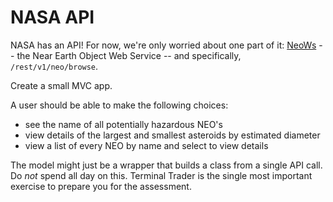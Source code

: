 NASA API
========

NASA has an API! For now, we're only worried about one part of it:
[NeoWs](https://api.nasa.gov/api.html#neows-swagger) -- the Near Earth
Object Web Service -- and specifically, `/rest/v1/neo/browse`.

Create a small MVC app.

A user should be able to make the following choices:
* see the name of all potentially hazardous NEO's
* view details of the largest and smallest asteroids by estimated diameter
* view a list of every NEO by name and select to view details

The model might just be a wrapper that builds a class from a single
API call.
  Do *not* spend all day on this. Terminal Trader is the single most
important exercise to prepare you for the assessment.
